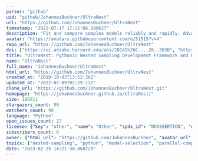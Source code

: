```yaml
---
parser: "github"
uid: "github/JohannesBuchner/UltraNest"
url: "https://github.com/JohannesBuchner/UltraNest"
timestamp: "2022-07-17 17:21:06.280627"
description: "Fit and compare complex models reliably and rapidly. Advanced nested sampling."
avatar: "https://avatars.githubusercontent.com/u/51015?v=4"
repo_url: "https://github.com/JohannesBuchner/UltraNest"
doi: ["https://ui.adsabs.harvard.edu/abs/2016S%26C....26..383B", "https://ui.adsabs.harvard.edu/abs/2016ascl.soft11001B/abstract"]
title: "UltraNest: Pythonic Nested Sampling Development Framework and UltraNest"
name: "UltraNest"
full_name: "JohannesBuchner/UltraNest"
html_url: "https://github.com/JohannesBuchner/UltraNest"
created_at: "2019-10-03T13:52:26Z"
updated_at: "2022-07-09T02:29:13Z"
clone_url: "https://github.com/JohannesBuchner/UltraNest.git"
homepage: "https://johannesbuchner.github.io/UltraNest/"
size: 186611
stargazers_count: 90
watchers_count: 90
language: "Python"
open_issues_count: 17
license: {"key": "other", "name": "Other", "spdx_id": "NOASSERTION", "url": null, "node_id": "MDc6TGljZW5zZTA="}
subscribers_count: 6
owner: {"html_url": "https://github.com/JohannesBuchner", "avatar_url": "https://avatars.githubusercontent.com/u/51015?v=4", "login": "JohannesBuchner", "type": "User"}
topics: ["nested-sampling", "python", "model-selection", "parallel-computing", "monte-carlo"]
date: "2023-02-25 14:21:30.868729"
---
```

